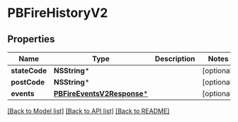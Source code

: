 # PBFireHistoryV2

## Properties
Name | Type | Description | Notes
------------ | ------------- | ------------- | -------------
**stateCode** | **NSString*** |  | [optional] 
**postCode** | **NSString*** |  | [optional] 
**events** | [**PBFireEventsV2Response***](PBFireEventsV2Response.md) |  | [optional] 

[[Back to Model list]](../README.md#documentation-for-models) [[Back to API list]](../README.md#documentation-for-api-endpoints) [[Back to README]](../README.md)


